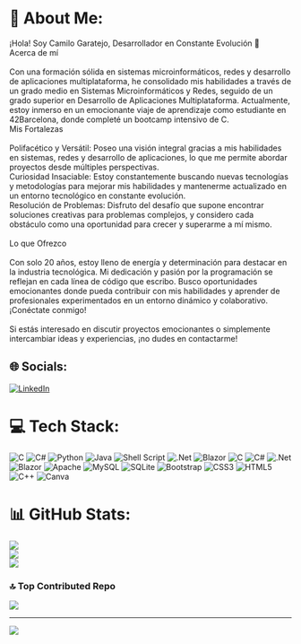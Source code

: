 # 💫 About Me:
¡Hola! Soy Camilo Garatejo, Desarrollador en Constante Evolución 🚀<br>Acerca de mí<br><br>Con una formación sólida en sistemas microinformáticos, redes y desarrollo de aplicaciones multiplataforma, he consolidado mis habilidades a través de un grado medio en Sistemas Microinformáticos y Redes, seguido de un grado superior en Desarrollo de Aplicaciones Multiplataforma. Actualmente, estoy inmerso en un emocionante viaje de aprendizaje como estudiante en 42Barcelona, donde completé un bootcamp intensivo de C.<br>Mis Fortalezas<br><br>    Polifacético y Versátil: Poseo una visión integral gracias a mis habilidades en sistemas, redes y desarrollo de aplicaciones, lo que me permite abordar proyectos desde múltiples perspectivas.<br>    Curiosidad Insaciable: Estoy constantemente buscando nuevas tecnologías y metodologías para mejorar mis habilidades y mantenerme actualizado en un entorno tecnológico en constante evolución.<br>    Resolución de Problemas: Disfruto del desafío que supone encontrar soluciones creativas para problemas complejos, y considero cada obstáculo como una oportunidad para crecer y superarme a mí mismo.<br><br>Lo que Ofrezco<br><br>Con solo 20 años, estoy lleno de energía y determinación para destacar en la industria tecnológica. Mi dedicación y pasión por la programación se reflejan en cada línea de código que escribo. Busco oportunidades emocionantes donde pueda contribuir con mis habilidades y aprender de profesionales experimentados en un entorno dinámico y colaborativo.<br>¡Conéctate conmigo!<br><br>Si estás interesado en discutir proyectos emocionantes o simplemente intercambiar ideas y experiencias, ¡no dudes en contactarme!


## 🌐 Socials:
[![LinkedIn](https://img.shields.io/badge/LinkedIn-%230077B5.svg?logo=linkedin&logoColor=white)](https://linkedin.com/in/https://www.linkedin.com/in/camilo-andres-garatejo-moreno/) 

# 💻 Tech Stack:
![C](https://img.shields.io/badge/c-%2300599C.svg?style=for-the-badge&logo=c&logoColor=white) ![C#](https://img.shields.io/badge/c%23-%23239120.svg?style=for-the-badge&logo=csharp&logoColor=white) ![Python](https://img.shields.io/badge/python-3670A0?style=for-the-badge&logo=python&logoColor=ffdd54) ![Java](https://img.shields.io/badge/java-%23ED8B00.svg?style=for-the-badge&logo=openjdk&logoColor=white) ![Shell Script](https://img.shields.io/badge/shell_script-%23121011.svg?style=for-the-badge&logo=gnu-bash&logoColor=white) ![.Net](https://img.shields.io/badge/.NET-5C2D91?style=for-the-badge&logo=.net&logoColor=white) ![Blazor](https://img.shields.io/badge/blazor-%235C2D91.svg?style=for-the-badge&logo=blazor&logoColor=white) ![C](https://img.shields.io/badge/c-%2300599C.svg?style=for-the-badge&logo=c&logoColor=white) ![C#](https://img.shields.io/badge/c%23-%23239120.svg?style=for-the-badge&logo=csharp&logoColor=white) ![.Net](https://img.shields.io/badge/.NET-5C2D91?style=for-the-badge&logo=.net&logoColor=white) ![Blazor](https://img.shields.io/badge/blazor-%235C2D91.svg?style=for-the-badge&logo=blazor&logoColor=white) ![Apache](https://img.shields.io/badge/apache-%23D42029.svg?style=for-the-badge&logo=apache&logoColor=white) ![MySQL](https://img.shields.io/badge/mysql-%2300000f.svg?style=for-the-badge&logo=mysql&logoColor=white) ![SQLite](https://img.shields.io/badge/sqlite-%2307405e.svg?style=for-the-badge&logo=sqlite&logoColor=white) ![Bootstrap](https://img.shields.io/badge/bootstrap-%238511FA.svg?style=for-the-badge&logo=bootstrap&logoColor=white) ![CSS3](https://img.shields.io/badge/css3-%231572B6.svg?style=for-the-badge&logo=css3&logoColor=white) ![HTML5](https://img.shields.io/badge/html5-%23E34F26.svg?style=for-the-badge&logo=html5&logoColor=white) ![C++](https://img.shields.io/badge/c++-%2300599C.svg?style=for-the-badge&logo=c%2B%2B&logoColor=white) ![Canva](https://img.shields.io/badge/Canva-%2300C4CC.svg?style=for-the-badge&logo=Canva&logoColor=white)
# 📊 GitHub Stats:
![](https://github-readme-stats.vercel.app/api?username=cgaratej&theme=tokyonight&hide_border=false&include_all_commits=true&count_private=false)<br/>
![](https://github-readme-streak-stats.herokuapp.com/?user=cgaratej&theme=tokyonight&hide_border=false)<br/>
![](https://github-readme-stats.vercel.app/api/top-langs/?username=cgaratej&theme=tokyonight&hide_border=false&include_all_commits=true&count_private=false&layout=compact)

### 🔝 Top Contributed Repo
![](https://github-contributor-stats.vercel.app/api?username=cgaratej&limit=5&theme=dark&combine_all_yearly_contributions=true)

---
[![](https://visitcount.itsvg.in/api?id=cgaratej&icon=2&color=8)](https://visitcount.itsvg.in)

<!-- Proudly created with GPRM ( https://gprm.itsvg.in ) -->
